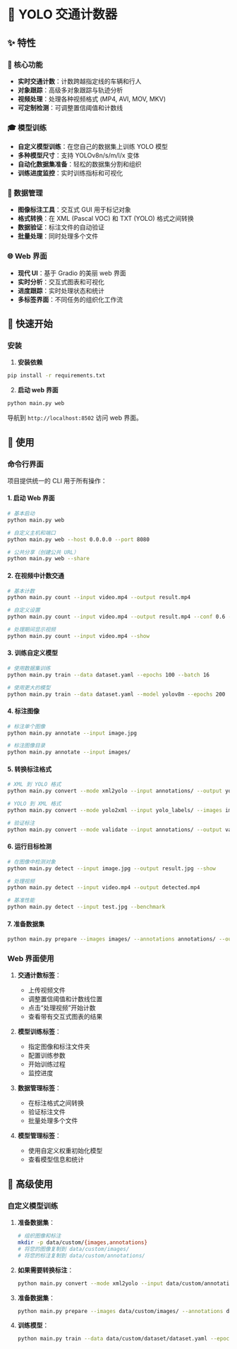 # 🚗 YOLO 交通计数器


## ✨ 特性

### 🎯 核心功能
- **实时交通计数**：计数跨越指定线的车辆和行人
- **对象跟踪**：高级多对象跟踪与轨迹分析
- **视频处理**：处理各种视频格式 (MP4, AVI, MOV, MKV)
- **可定制检测**：可调整置信阈值和计数线

### 🎓 模型训练
- **自定义模型训练**：在您自己的数据集上训练 YOLO 模型
- **多种模型尺寸**：支持 YOLOv8n/s/m/l/x 变体
- **自动化数据集准备**：轻松的数据集分割和组织
- **训练进度监控**：实时训练指标和可视化

### 📝 数据管理
- **图像标注工具**：交互式 GUI 用于标记对象
- **格式转换**：在 XML (Pascal VOC) 和 TXT (YOLO) 格式之间转换
- **数据验证**：标注文件的自动验证
- **批量处理**：同时处理多个文件

### 🌐 Web 界面
- **现代 UI**：基于 Gradio 的美丽 web 界面
- **实时分析**：交互式图表和可视化
- **进度跟踪**：实时处理状态和统计
- **多标签界面**：不同任务的组织化工作流

## 🚀 快速开始

### 安装


1. **安装依赖**
```bash
pip install -r requirements.txt
```

2. **启动 web 界面**
```bash
python main.py web
```

导航到 `http://localhost:8502` 访问 web 界面。


## 🎯 使用

### 命令行界面

项目提供统一的 CLI 用于所有操作：

#### 1. 启动 Web 界面
```bash
# 基本启动
python main.py web

# 自定义主机和端口
python main.py web --host 0.0.0.0 --port 8080

# 公共分享（创建公共 URL）
python main.py web --share
```

#### 2. 在视频中计数交通
```bash
# 基本计数
python main.py count --input video.mp4 --output result.mp4

# 自定义设置
python main.py count --input video.mp4 --output result.mp4 --conf 0.6 --line-y 400

# 处理期间显示视频
python main.py count --input video.mp4 --show
```

#### 3. 训练自定义模型
```bash
# 使用数据集训练
python main.py train --data dataset.yaml --epochs 100 --batch 16

# 使用更大的模型
python main.py train --data dataset.yaml --model yolov8m --epochs 200
```

#### 4. 标注图像
```bash
# 标注单个图像
python main.py annotate --input image.jpg

# 标注图像目录
python main.py annotate --input images/
```

#### 5. 转换标注格式
```bash
# XML 到 YOLO 格式
python main.py convert --mode xml2yolo --input annotations/ --output yolo_labels/

# YOLO 到 XML 格式
python main.py convert --mode yolo2xml --input yolo_labels/ --images images/ --output xml_annotations/

# 验证标注
python main.py convert --mode validate --input annotations/ --output validation_report/
```

#### 6. 运行目标检测
```bash
# 在图像中检测对象
python main.py detect --input image.jpg --output result.jpg --show

# 处理视频
python main.py detect --input video.mp4 --output detected.mp4

# 基准性能
python main.py detect --input test.jpg --benchmark
```

#### 7. 准备数据集
```bash
python main.py prepare --images images/ --annotations annotations/ --output data/dataset --split 0.8 0.2
```

### Web 界面使用

1. **交通计数标签**：
   - 上传视频文件
   - 调整置信阈值和计数线位置
   - 点击“处理视频”开始计数
   - 查看带有交互式图表的结果

2. **模型训练标签**：
   - 指定图像和标注文件夹
   - 配置训练参数
   - 开始训练过程
   - 监控进度

3. **数据管理标签**：
   - 在标注格式之间转换
   - 验证标注文件
   - 批量处理多个文件

4. **模型管理标签**：
   - 使用自定义权重初始化模型
   - 查看模型信息和统计

## 🔧 高级使用

### 自定义模型训练

1. **准备数据集**：
   ```bash
   # 组织图像和标注
   mkdir -p data/custom/{images,annotations}
   # 将您的图像复制到 data/custom/images/
   # 将您的标注复制到 data/custom/annotations/
   ```

2. **如果需要转换标注**：
   ```bash
   python main.py convert --mode xml2yolo --input data/custom/annotations/ --images data/custom/images/ --output data/custom/yolo_labels/
   ```

3. **准备数据集**：
   ```bash
   python main.py prepare --images data/custom/images/ --annotations data/custom/yolo_labels/ --output data/custom/dataset/
   ```

4. **训练模型**：
   ```bash
   python main.py train --data data/custom/dataset/dataset.yaml --epochs 200 --model yolov8s
   ```

